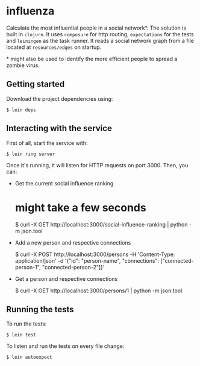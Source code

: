 # influenza

Calculate the most influential people in a social network\*.
The solution is built in `clojure`. It uses `composure` for http routing, `expectations` for the tests and `leiningen` as the task runner.
It reads a social network graph from a file located at `resources/edges` on startup.


\* might also be used to identify the more efficient people to spread a zombie virus.



## Getting started

Download the project dependencies using:

    $ lein deps


## Interacting with the service

First of all, start the service with:

    $ lein ring server

Once it's running, it will listen for HTTP requests on port 3000. Then, you can:

- Get the current social influence ranking

    # might take a few seconds
    $ curl -X GET http://localhost:3000/social-influence-ranking | python -m json.tool

- Add a new person and respective connections

    $ curl -X POST http://localhost:3000/persons -H 'Content-Type: application/json' -d '{"id": "person-name", "connections": ["connected-person-1", "connected-person-2"]}'

- Get a person and respective connections

    $ curl -X GET http://localhost:3000/persons/1 | python -m json.tool


## Running the tests

To run the tests:

    $ lein test

To listen and run the tests on every file change:

    $ lein autoexpect

